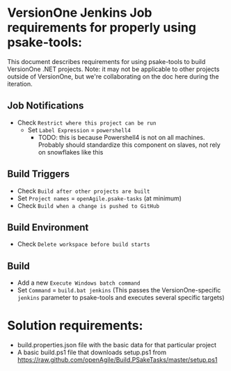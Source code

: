 # VersionOne Jenkins Job requirements for properly using psake-tools:

This document describes requirements for using psake-tools to build VersionOne .NET projects. Note: it may not be applicable to other projects outside of VersionOne, but we're collaborating on the doc here during the iteration.

## Job Notifications
* Check `Restrict where this project can be run`
  * Set `Label Expression` = `powershell4`
    * TODO: this is because Powershell4 is not on all machines. Probably should standardize this component on slaves, not rely on snowflakes like this

## Build Triggers
* Check `Build after other projects are built`
 * Set `Project names` = `openAgile.psake-tasks` (at minimum)
* Check `Build when a change is pushed to GitHub`

## Build Environment
* Check `Delete workspace before build starts`
  
## Build
* Add a new `Execute Windows batch command`
 * Set `Command` = `build.bat jenkins` (This passes the VersionOne-specific `jenkins` parameter to psake-tools and executes several specific targets)
 
# Solution requirements: 
* build.properties.json file with the basic data for that particular project
* A basic build.ps1 file that downloads setup.ps1 from https://raw.github.com/openAgile/Build.PSakeTasks/master/setup.ps1